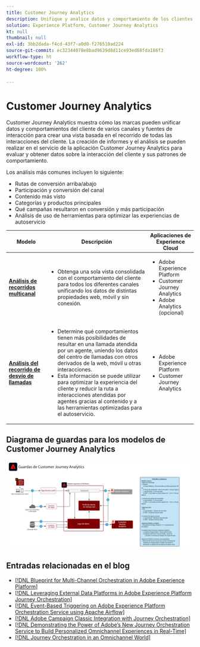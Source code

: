 ```yaml
---
title: Customer Journey Analytics
description: Unifique y analice datos y comportamiento de los clientes en todo su recorrido
solution: Experience Platform, Customer Journey Analytics
kt: null
thumbnail: null
exl-id: 3bb2dada-f4cd-43f7-a0d0-f276510ad224
source-git-commit: ec32344078e8bad9639d8d11ce93ed68fda186f3
workflow-type: ht
source-wordcount: '262'
ht-degree: 100%

---
```


# Customer Journey Analytics

Customer Journey Analytics muestra cómo las marcas pueden unificar datos y comportamientos del cliente de varios canales y fuentes de interacción para crear una vista basada en el recorrido de todas las interacciones del cliente. La creación de informes y el análisis se pueden realizar en el servicio de la aplicación Customer Journey Analytics para evaluar y obtener datos sobre la interacción del cliente y sus patrones de comportamiento.

Los análisis más comunes incluyen lo siguiente:

* Rutas de conversión arriba/abajo
* Participación y conversión del canal
* Contenido más visto
* Categorías y productos principales
* Qué campañas resultaron en conversión y más participación
* Análisis de uso de herramientas para optimizar las experiencias de autoservicio

| Modelo | Descripción | Aplicaciones de Experience Cloud |
|---|---|---|
| **[Análisis de recorridos multicanal](https://experienceleague.adobe.com/docs/analytics-platform/using/cja-usecases/cross-channel.html?lang=es)** | <ul><li>Obtenga una sola vista consolidada con el comportamiento del cliente para todos los diferentes canales unificando los datos de distintas propiedades web, móvil y sin conexión.</li></ul> | <ul><li>Adobe Experience Platform</li><li>Customer Journey Analytics</li><li>Adobe Analytics (opcional)</li></ul> |
| **[Análisis del recorrido de desvío de llamadas](https://experienceleague.adobe.com/docs/analytics-platform/using/cja-usecases/call-center.html?lang=es)** | <ul><li>Determine qué comportamientos tienen más posibilidades de resultar en una llamada atendida por un agente, uniendo los datos del centro de llamadas con otros derivados de la web, móvil u otras interacciones.</li><li>Esta información se puede utilizar para optimizar la experiencia del cliente y reducir la ruta a interacciones atendidas por agentes gracias al contenido y a las herramientas optimizadas para el autoservicio.  </li></ul> | <ul><li>Adobe Experience Platform</li><li>Customer Journey Analytics</li> |

## Diagrama de guardas para los modelos de Customer Journey Analytics

![Diagrama de guardas](assets/cja_guardrails.png)

## Entradas relacionadas en el blog

* [[!DNL Blueprint for Multi-Channel Orchestration in Adobe Experience Platform]](https://medium.com/adobetech/blueprint-for-multi-channel-orchestration-in-adobe-experience-platform-c68317e94184)
* [[!DNL Leveraging External Data Platforms in Adobe Experience Platform Journey Orchestration]](https://medium.com/adobetech/leveraging-external-data-platforms-in-adobe-experience-platform-journey-orchestration-54fc6134fe17)
* [[!DNL Event-Based Triggering on Adobe Experience Platform Orchestration Service using Apache Airflow]](https://medium.com/adobetech/event-based-triggering-on-adobe-experience-platform-orchestration-service-using-apache-airflow-8607b28251f1)
* [[!DNL Adobe Campaign Classic Integration with Journey Orchestration]](https://medium.com/adobetech/adobe-campaign-classic-integration-with-journey-orchestration-ae577653281)
* [[!DNL Demonstrating the Power of Adobe’s New Journey Orchestration Service to Build Personalized Omnichannel Experiences in Real-Time]](https://medium.com/adobetech/demonstrating-the-power-of-adobes-new-journey-orchestration-service-to-build-personalized-aa60d88cd34)
* [[!DNL Journey Orchestration in an Omnichannel World]](https://medium.com/adobetech/journey-orchestration-in-an-omnichannel-world-3a2d32d556d9)
